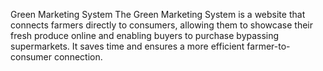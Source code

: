 Green Marketing System
The Green Marketing System is a website that connects farmers directly to consumers, allowing them to showcase their fresh produce online and enabling buyers to purchase bypassing supermarkets. 
It saves time and ensures a more efficient farmer-to-consumer connection.
